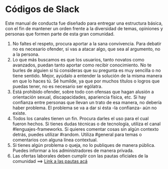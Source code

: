 Códigos de Slack
============

Este manual de conducta fue diseñado para entregar una estructura básica, con el fin de mantener un orden frente a la diversidad de temas, opiniones y personas que formen parte de esta gran comunidad.


1. No faltes el respeto, procura aportar a la sana convivencia. Para debatir no es necesario ofender, si vas a atacar algo, que sea al argumento, no a la persona.
2. Lo que más buscamos es que los usuarios, tanto novatos como avanzados, puedan tanto aportar como recibir conocimiento. No te burles de alguien si tú consideras que su pregunta es muy sencilla o no tiene sentido. Mejor, ayúdalo a entender la solución de la misma manera en que lo haces tú. Sé humilde, ya que por muchos títulos o logros que puedas tener, no es necesario ser ególatra.
3. Está prohibido ofender, sobre todo con ofensas que hagan alusión a orientación sexual, discapacidades, apariencia física, etc. Si hay confianza entre personas que llevan un trato de esa manera, no debería haber problema. El problema se va a dar si ésta -la confianza- aún no existe.
4. Todos los canales tienen un fin. Procura darles el uso para el cual fueron hechos. Si tienes dudas técnicas o de tecnología, utiliza el canal #lenguajes-frameworks. Si quieres comentar cosas sin algún contexto detrás, puedes utilizar #random. Utiliza #general para temas o comentarios con alguna línea contextual.
5. Si tienes algún problema o queja, no lo publiques de manera pública. Puedes informar a los administradores de manera privada.
6. Las ofertas laborales deben cumplir con las pautas oficiales de la comunidad ==> [Link a las pautas acá](https://github.com/proinchile/CodigosDeConducta/blob/master/pautas_oficiales.md)


